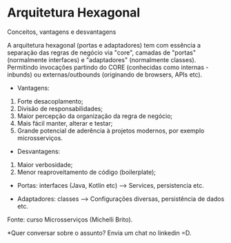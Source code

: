 # Arquitetura Hexagonal
Conceitos, vantagens e desvantagens

A arquitetura hexagonal (portas e adaptadores) tem com essência a separação das regras de negócio via "core", camadas de "portas" (normalmente interfaces) e "adaptadores" (normalmente classes). Permitindo invocações partindo do CORE (conhecidas como internas - inbunds) ou externas/outbounds (originando de browsers, APIs etc).

- Vantagens:
1) Forte desacoplamento;
2) Divisão de responsabilidades;
3) Maior percepção da organização da regra de negócio;
4) Mais fácil manter, alterar e testar;
5) Grande potencial de aderência à projetos modernos, por exemplo microsserviços.

- Desvantagens:
1) Maior verbosidade;
2) Menor reaproveitamento de código (boilerplate);

- Portas: interfaces (Java, Kotlin etc) --> Services, persistencia etc.
  
- Adaptadores: classes --> Configurações diversas, persistência de dados etc.

Fonte: curso Microsserviços (Michelli Brito).

*Quer conversar sobre o assunto? Envia um chat no linkedin =D. 
